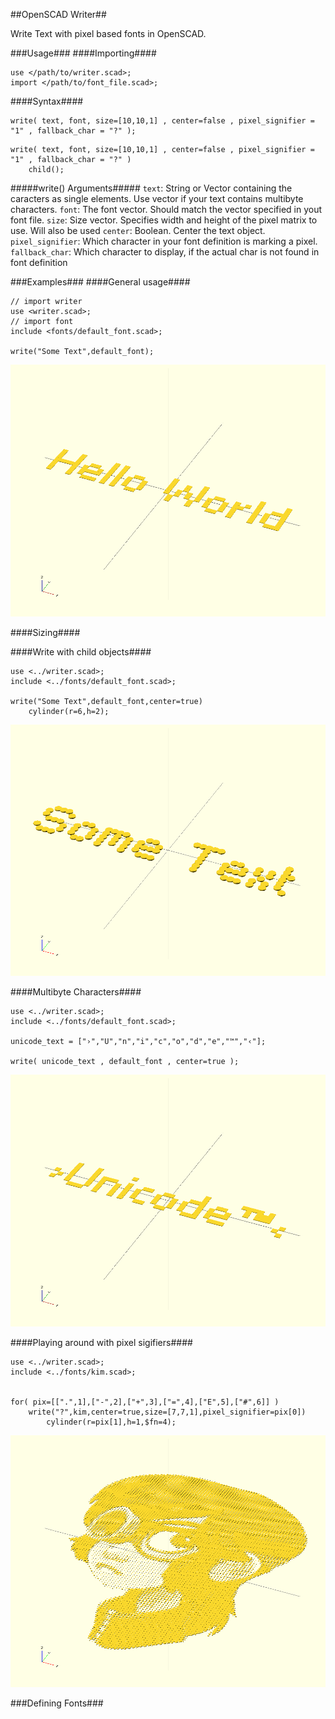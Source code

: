 ##OpenSCAD Writer##

Write Text with pixel based fonts in OpenSCAD.

###Usage###
####Importing####
```
use </path/to/writer.scad>;
import </path/to/font_file.scad>;
```

####Syntax####
```
write( text, font, size=[10,10,1] , center=false , pixel_signifier = "1" , fallback_char = "?" );
```

```
write( text, font, size=[10,10,1] , center=false , pixel_signifier = "1" , fallback_char = "?" )
	child();
```

#####write() Arguments#####
`text`: String or Vector containing the caracters as single elements. Use vector if your text contains multibyte characters.
`font`: The font vector. Should match the vector specified in yout font file.
`size`: Size vector. Specifies width and height of the pixel matrix to use. Will also be used 
`center`: Boolean. Center the text object.
`pixel_signifier`: Which character in your font definition is marking a pixel.
`fallback_char`: Which character to display, if the actual char is not found in font definition

###Examples###
####General usage####
```
// import writer
use <writer.scad>;
// import font
include <fonts/default_font.scad>;

write("Some Text",default_font);
```
![](examples/general.png)

####Sizing####


####Write with child objects####
```
use <../writer.scad>;
include <../fonts/default_font.scad>;

write("Some Text",default_font,center=true)
	cylinder(r=6,h=2);
```
![](examples/use-child.png)

####Multibyte Characters####
```
use <../writer.scad>;
include <../fonts/default_font.scad>;

unicode_text = ["›","U","n","i","c","o","d","e","™","‹"];

write( unicode_text , default_font , center=true );
```
![](examples/unicode.png)

####Playing around with pixel sigifiers####
```
use <../writer.scad>;
include <../fonts/kim.scad>;


for( pix=[[".",1],["-",2],["+",3],["=",4],["E",5],["#",6]] )
	write("?",kim,center=true,size=[7,7,1],pixel_signifier=pix[0])
		cylinder(r=pix[1],h=1,$fn=4);
```
![](examples/pixel-signifier.png)



###Defining Fonts###

